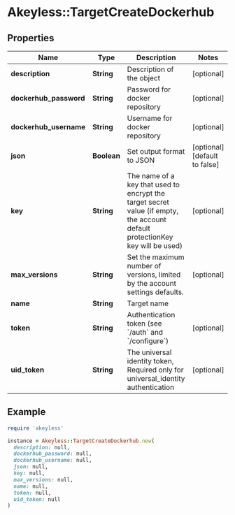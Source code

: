 # Akeyless::TargetCreateDockerhub

## Properties

| Name | Type | Description | Notes |
| ---- | ---- | ----------- | ----- |
| **description** | **String** | Description of the object | [optional] |
| **dockerhub_password** | **String** | Password for docker repository | [optional] |
| **dockerhub_username** | **String** | Username for docker repository | [optional] |
| **json** | **Boolean** | Set output format to JSON | [optional][default to false] |
| **key** | **String** | The name of a key that used to encrypt the target secret value (if empty, the account default protectionKey key will be used) | [optional] |
| **max_versions** | **String** | Set the maximum number of versions, limited by the account settings defaults. | [optional] |
| **name** | **String** | Target name |  |
| **token** | **String** | Authentication token (see &#x60;/auth&#x60; and &#x60;/configure&#x60;) | [optional] |
| **uid_token** | **String** | The universal identity token, Required only for universal_identity authentication | [optional] |

## Example

```ruby
require 'akeyless'

instance = Akeyless::TargetCreateDockerhub.new(
  description: null,
  dockerhub_password: null,
  dockerhub_username: null,
  json: null,
  key: null,
  max_versions: null,
  name: null,
  token: null,
  uid_token: null
)
```

